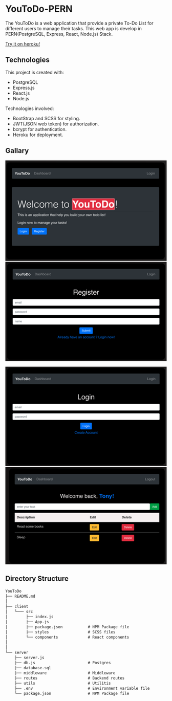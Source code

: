 # YouToDo-PERN
The YouToDo is a web application that provide a private To-Do List for different users to manage their tasks. This web app is develop in PERN(PostgreSQL, Express, React, Node.js) Stack.

[Try it on heroku!](https://pern-deploy-0505.herokuapp.com/)
## Technologies
This project is created with:
* PostgreSQL
* Express.js
* React.js
* Node.js

Technologies involved:
* BootStrap and SCSS for styling.
* JWT(JSON web token) for authorization.
* bcrypt for authentication.
* Heroku for deployment.

## Gallary
<p align="center">
<img src="demo/Landing.png">
<img src="demo/register.png">
</p>
<p align="center">
<img src="demo/login.png">
<img src="demo/todolist.png">
</p>

## Directory Structure
    YouToDo
    ├── README.md
    │
    ├── client              
    │   └─── src 
    │        ├── index.js
    │        ├── App.js
    │        ├── package.json           # NPM Package file
    │        ├── styles                 # SCSS files
    │        └── components             # React components
    │           
    │
    └── server
        ├── server.js                 
        ├── db.js                       # Postgres 
        ├── database.sql                
        ├── middleware                  # Middleware
        ├── routes                      # Backend routes 
        ├── utils                       # Utilitis
        ├── .env                        # Environment variable file
        └── package.json                # NPM Package file
         
        
		
